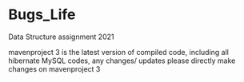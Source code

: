 # Bugs_Life
Data Structure assignment 2021


mavenproject 3 is the latest version of compiled code, including all hibernate MySQL codes, any changes/ updates
please directly make changes on mavenproject 3
